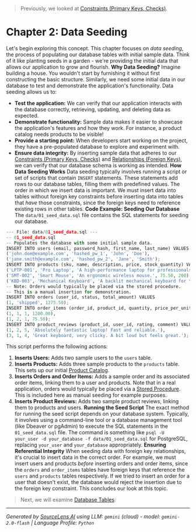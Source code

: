 > Previously, we looked at [Constraints (Primary Keys, Checks)](01_constraints-primary-keys-checks.md).

# Chapter 2: Data Seeding
Let's begin exploring this concept. This chapter focuses on *data seeding*, the process of populating our database tables with initial sample data. Think of it like planting seeds in a garden - we're providing the initial data that allows our application to grow and flourish.
**Why Data Seeding?**
Imagine building a house. You wouldn't start by furnishing it without first constructing the basic structure. Similarly, we need some initial data in our database to test and demonstrate the application's functionality. Data seeding allows us to:
*   **Test the application:** We can verify that our application interacts with the database correctly, retrieving, updating, and deleting data as expected.
*   **Demonstrate functionality:** Sample data makes it easier to showcase the application's features and how they work. For instance, a product catalog needs products to be visible!
*   **Provide a starting point:** When developers start working on the project, they have a pre-populated database to explore and experiment with.
*   **Ensure data integrity:** By inserting sample data that adheres to our [Constraints (Primary Keys, Checks)](02_constraints-primary-keys-checks.md) and [Relationships (Foreign Keys)](04_relationships-foreign-keys.md), we can verify that our database schema is working as intended.
**How Data Seeding Works**
Data seeding typically involves running a script or set of scripts that contain `INSERT` statements. These statements add rows to our database tables, filling them with predefined values. The order in which we insert data is important. We must insert data into tables without foreign key constraints before inserting data into tables that *have* those constraints, since the foreign keys need to reference existing rows in other tables.
**Code Example: Seeding Our Database**
The `data/01_seed_data.sql` file contains the SQL statements for seeding our database.
```python
--- File: data/01_seed_data.sql ---
-- 01_seed_data.sql
-- Populates the database with some initial sample data.
INSERT INTO users (email, password_hash, first_name, last_name) VALUES
('john.doe@example.com', 'hashed_pw_1', 'John', 'Doe'),
('jane.smith@example.com', 'hashed_pw_2', 'Jane', 'Smith');
INSERT INTO products (sku, name, description, price, stock_quantity) VALUES
('LPTP-001', 'Pro Laptop', 'A high-performance laptop for professionals.', 1200.00, 50),
('SMT-002', 'Smart Mouse', 'An ergonomic wireless mouse.', 75.50, 200),
('KBD-003', 'Mechanical Keyboard', 'A backlit mechanical keyboard for typing enthusiasts.', 150.00, 100);
-- Note: Orders would typically be placed via the stored procedure.
-- This is a manual insertion for demonstration.
INSERT INTO orders (user_id, status, total_amount) VALUES
(1, 'shipped', 1275.50);
INSERT INTO order_items (order_id, product_id, quantity, price_per_unit) VALUES
(1, 1, 1, 1200.00),
(1, 2, 1, 75.50);
INSERT INTO product_reviews (product_id, user_id, rating, comment) VALUES
(1, 2, 5, 'Absolutely fantastic laptop! Fast and reliable.'),
(3, 1, 4, 'Great keyboard, very clicky. A bit loud but feels great.');
```
This script performs the following actions:
1.  **Inserts Users:** Adds two sample users to the `users` table.
2.  **Inserts Products:** Adds three sample products to the `products` table. This sets up our initial [Product Catalog](06_product-catalog.md).
3.  **Inserts Orders and Order Items:** Adds a sample order and its associated order items, linking them to a user and products. Note that in a real application, orders would typically be placed via a [Stored Procedure](09_stored-procedures.md). This is included here as manual seeding for example purposes.
4.  **Inserts Product Reviews:** Adds two sample product reviews, linking them to products and users.
**Running the Seed Script**
The exact method for running the seed script depends on your database system. Typically, it involves using a command-line tool or a database management tool (like Dbeaver or pgAdmin) to execute the SQL statements in the `01_seed_data.sql` file. The command is something like `psql -U your_user -d your_database -f data/01_seed_data.sql` for PostgreSQL, replacing `your_user` and `your_database` appropriately.
**Ensuring Referential Integrity**
When seeding data with foreign key relationships, it's crucial to insert data in the correct order. For example, we must insert users and products *before* inserting orders and order items, since the `orders` and `order_items` tables have foreign keys that reference the `users` and `products` tables respectively. If we tried to insert an order for a user that doesn't exist, the database would reject the insertion due to the foreign key constraint.
This concludes our look at this topic.

> Next, we will examine [Database Tables](03_database-tables.md).


---

*Generated by [SourceLens AI](https://github.com/openXFlow/sourceLensAI) using LLM: `gemini` (cloud) - model: `gemini-2.0-flash` | Language Profile: `Python`*